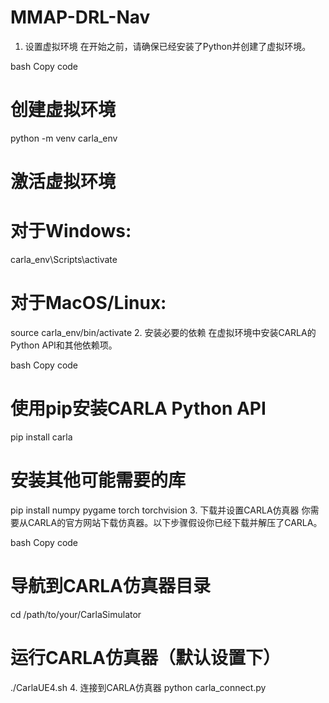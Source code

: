 # MMAP-DRL-Nav
1. 设置虚拟环境
在开始之前，请确保已经安装了Python并创建了虚拟环境。

bash
Copy code
# 创建虚拟环境
python -m venv carla_env

# 激活虚拟环境
# 对于Windows:
carla_env\Scripts\activate
# 对于MacOS/Linux:
source carla_env/bin/activate
2. 安装必要的依赖
在虚拟环境中安装CARLA的Python API和其他依赖项。

bash
Copy code
# 使用pip安装CARLA Python API
pip install carla

# 安装其他可能需要的库
pip install numpy pygame torch torchvision
3. 下载并设置CARLA仿真器
你需要从CARLA的官方网站下载仿真器。以下步骤假设你已经下载并解压了CARLA。

bash
Copy code
# 导航到CARLA仿真器目录
cd /path/to/your/CarlaSimulator

# 运行CARLA仿真器（默认设置下）
./CarlaUE4.sh
4. 连接到CARLA仿真器
python carla_connect.py
